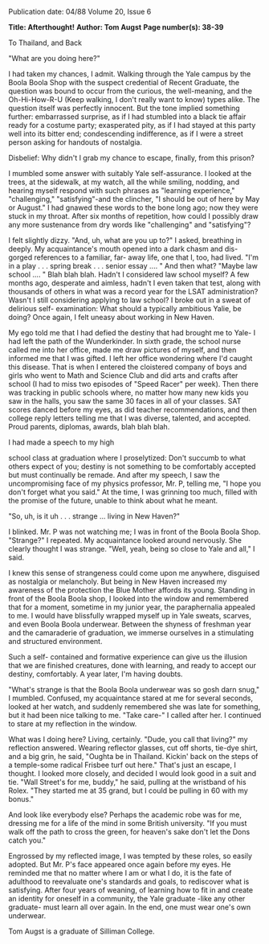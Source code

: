 Publication date: 04/88
Volume 20, Issue 6

**Title: Afterthought!**
**Author: Tom Augst**
**Page number(s): 38-39**

To Thailand, and Back

"What are you doing here?" 

I had taken my chances, I admit. 
Walking through the Yale campus by 
the Boola Boola Shop with the suspect 
credential of Recent Graduate, the 
question was bound to occur from the 
curious, the well-meaning, and the 
Oh-Hi-How-R-U (Keep walking, I 
don't really want to know) types alike. 
The question itself was perfectly 
innocent. But the tone implied something further: embarrassed surprise, as 
if I had stumbled into a black tie affair 
ready for a costume party; exasperated 
pity, as if I had stayed at this party well 
into its bitter end; condescending 
indifference, as if I were a street person 
asking for 
handouts of nostalgia. 

Disbelief: Why didn't I grab my 
chance to escape, finally, from this 
prison? 

I mumbled some answer with suitably Yale self-assurance. I looked at 
the trees, at the sidewalk, at my watch, 
all the while smiling, nodding, and 
hearing myself respond with such 
phrases 
as 
"learning experience," 
"challenging," "satisfying"-and 
the 
clincher, "I should be out of here by 
May or August." I had gnawed these 
words to the bone long ago; now they 
were stuck in my throat. After six 
months of repetition, how could I possibly draw any more sustenance from 
dry words 
like "challenging" and 
"satisfying"? 

I felt slightly dizzy. "And, uh, what 
are you up to?" I asked, breathing in 
deeply. 
My acquaintance's 
mouth 
opened into a dark chasm and dis-
gorged references to a familiar, far-
away life, one that I, too, had lived. 
"I'm in a play . . . spring break . . . 
senior essay .... " And then what? 
"Maybe law school .... " Blah blah 
blah. Hadn't I considered law school 
myself? A few months ago, desperate 
and aimless, hadn't I even taken that 
test, along with thousands of others in 
what was a record year for the LSAT 
administration? Wasn't I still considering applying to law school? I 
broke out in a sweat of delirious self-
examination: 
What should 
a typically ambitious Yalie, be doing? Once 
again, I felt uneasy about working in 
New Haven. 

My ego told me that I had defied the 
destiny that had brought me to Yale- I 
had left the path of the Wunderkinder. 
In sixth grade, the school nurse called 
me into her office, made me draw pictures of myself, and then informed me 
that I was gifted. I left her office 
wondering where I'd caught this disease. That is when I entered the 
cloistered company of boys and girls 
who went to Math and Science Club 
and did arts and crafts after school (I 
had to miss two episodes of "Speed 
Racer" per week). Then there was 
tracking in public schools where, no 
matter how many new kids you saw in 
the halls, you saw the same 30 faces in 
all of your classes. SAT scores danced 
before my eyes, as did teacher recommendations, and then college reply 
letters telling me that I was diverse, 
talented, and accepted. Proud parents, 
diplomas, awards, blah blah blah. 

I had made a speech to my high 


school class at graduation where I 
proselytized: Don't succumb to what 
others expect of you; destiny is not 
something to be comfortably accepted 
but must continually be remade. And 
after my speech, I saw the uncompromising face of my physics professor, Mr. P, telling me, "I hope you 
don't forget what you said." At the 
time, I was grinning too much, filled 
with the promise of the future, unable 
to think about what he meant. 

"So, uh, is it uh . . . strange ... 
living in New Haven?" 

I blinked. Mr. P was not watching 
me; I was in front of the Boola Boola 
Shop. "Strange?" I 
repeated. My 
acquaintance 
looked around 
nervously. She clearly thought I was 
strange. "Well, yeah, being so close to 
Yale and all," I said. 

I knew this sense of strangeness 
could come upon me anywhere, disguised as nostalgia or melancholy. But 
being in New Haven increased my 
awareness of the protection the Blue 
Mother affords its young. Standing in 
front of the Boola Boola shop, I looked 
into the window and remembered that 
for a moment, sometime in my junior 
year, the paraphernalia appealed to me. 
I would have blissfully wrapped myself 
up in Yale sweats, scarves, and even 
Boola Boola underwear. Between the 
shyness of freshman year and the 
camaraderie of graduation, we immerse 
ourselves in a stimulating and structured environment. 

Such 
a 
self-
contained and formative experience 
can give us the illusion that we are 
finished creatures, done with learning, 
and ready to accept our destiny, comfortably. A year later, I'm having 
doubts. 

"What's strange is that the Boola 
Boola underwear was so gosh darn 
snug," I mumbled. Confused, my 
acquaintance stared at me for several 
seconds, looked at her watch, and 
suddenly remembered she was late for 
something, but it had been nice talking 
to me. "Take care-" I called after her. 
I continued to stare at my reflection in 
the window. 

What was I doing here? Living, certainly. "Dude, you call that living?" my 
reflection answered. Wearing reflector 
glasses, cut off shorts, tie-dye shirt, 
and a big grin, he said, "Oughta be in 
Thailand. Kickin' back on the steps of 
a temple-some radical Frisbee turf out 
here." That's just an escape, I thought. 
I looked more closely, and decided I 
would look good in a suit and tie. "Wall 
Street's for me, buddy," he said, 
pulling at the wristband of his Rolex. 
"They started me at 35 grand, but I 
could be pulling in 60 with my bonus." 

And look like everybody else? Perhaps 
the academic robe was for me, dressing 
me for a life of the mind in some 
British university. "If you must walk 
off the path to cross the green, for 
heaven's sake don't let the Dons catch 
you." 

Engrossed by my reflected image, I 
was tempted by these roles, so easily 
adopted. But Mr. P's face appeared 
once again before my eyes. He reminded me that no matter where I am 
or what I do, it is the fate of adulthood 
to reevaluate one's standards and 
goals, to rediscover what is satisfying. 
After four years of weaning, of learning how to fit in and create an identity 
for oneself in a community, the Yale 
graduate -like any other graduate-
must learn all over again. In the end, 
one must wear one's own underwear. 

Tom Augst is a graduate of Silliman 
College.